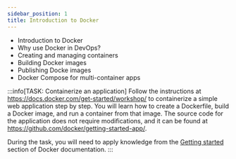 ```yaml
---
sidebar_position: 1
title: Introduction to Docker
---
```


- Introduction to Docker
- Why use Docker in DevOps?
- Creating and managing containers
- Building Docker images
- Publishing Docke images
- Docker Compose for multi-container apps


:::info[TASK: Containerize an application]
Follow the instructions at https://docs.docker.com/get-started/workshop/ to containerize a simple web application step by step. You will learn how to create a Dockerfile, build a Docker image, and run a container from that image. The source code for the application does not require modifications, and it can be found at https://github.com/docker/getting-started-app/.

During the task, you will need to apply knowledge from the [Getting started](https://docs.docker.com/get-started/introduction/) section of Docker documentation.
:::

